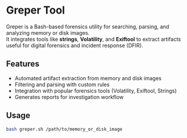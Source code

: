 # Greper Tool

Greper is a Bash-based forensics utility for searching, parsing, and analyzing memory or disk images.  
It integrates tools like **strings**, **Volatility**, and **Exiftool** to extract artifacts useful for digital forensics and incident response (DFIR).

## Features
- Automated artifact extraction from memory and disk images  
- Filtering and parsing with custom rules  
- Integration with popular forensics tools (Volatility, Exiftool, Strings)  
- Generates reports for investigation workflow  

## Usage
```bash
bash greper.sh /path/to/memory_or_disk_image
